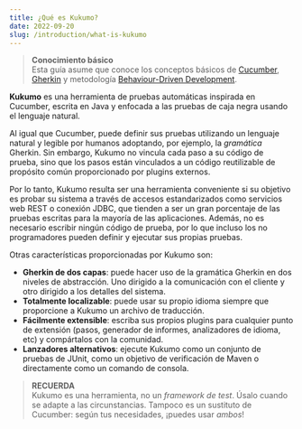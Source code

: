 ```yaml
---
title: ¿Qué es Kukumo?
date: 2022-09-20
slug: /introduction/what-is-kukumo
---
```



> **Conocimiento básico** <br />
> Esta guía asume que conoce los conceptos básicos de [Cucumber](https://cucumber.io/docs/guides/overview/), 
> [Gherkin](https://cucumber.io/docs/gherkin/) y metodología [Behaviour-Driven Development](https://cucumber.io/docs/bdd/).


**Kukumo** es una herramienta de pruebas automáticas inspirada en Cucumber, escrita en Java y enfocada a las pruebas de 
caja negra usando el lenguaje natural.

Al igual que Cucumber, puede definir sus pruebas utilizando un lenguaje natural y legible por humanos adoptando, por 
ejemplo, la *gramática* Gherkin. Sin embargo, Kukumo no vincula cada paso a su código de prueba, sino que los pasos 
están vinculados a un código reutilizable de propósito común proporcionado por plugins externos. 

Por lo tanto, Kukumo resulta ser una herramienta conveniente si su objetivo es probar su sistema a través de accesos 
estandarizados como servicios web REST o conexión JDBC, que tienden a ser un gran porcentaje de las pruebas escritas 
para la mayoría de las aplicaciones. Además, no es necesario escribir ningún código de prueba, por lo que incluso los no 
programadores pueden definir y ejecutar sus propias pruebas.

Otras características proporcionadas por Kukumo son:

- **Gherkin de dos capas**: puede hacer uso de la gramática Gherkin en dos niveles de abstracción. Uno dirigido a la 
comunicación con el cliente y otro dirigido a los detalles del sistema.
- **Totalmente localizable**: puede usar su propio idioma siempre que proporcione a Kukumo un archivo de traducción.
- **Fácilmente extensible**: escriba sus propios plugins para cualquier punto de extensión (pasos, generador de informes, 
analizadores de idioma, etc) y compártalos con la comunidad.
- **Lanzadores alternativos**: ejecute Kukumo como un conjunto de pruebas de JUnit, como un objetivo de verificación de 
Maven o directamente como un comando de consola.


> **RECUERDA** <br />
> Kukumo es una herramienta, no un *framework de test*. Úsalo cuando se adapte a las circunstancias. Tampoco es un 
> sustituto de Cucumber: según tus necesidades, ¡puedes usar *ambos*! 
